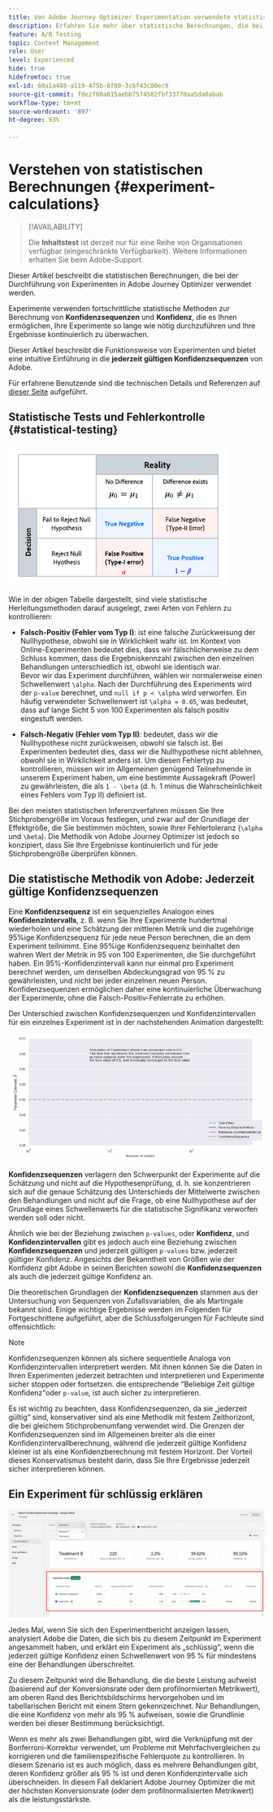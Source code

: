 ```yaml
---
title: Von Adobe Journey Optimizer Experimentation verwendete statistische Berechnungen
description: Erfahren Sie mehr über statistische Berechnungen, die bei der Durchführung von Experimenten verwendet werden
feature: A/B Testing
topic: Content Management
role: User
level: Experienced
hide: true
hidefromtoc: true
exl-id: 60a1a488-a119-475b-8f80-3c6f43c80ec9
source-git-commit: f0e2f80a815aebb7574582fbf33770aa5da0abab
workflow-type: tm+mt
source-wordcount: '897'
ht-degree: 93%

---
```


# Verstehen von statistischen Berechnungen {#experiment-calculations}

>[!AVAILABILITY]
>
>Die **Inhaltstest** ist derzeit nur für eine Reihe von Organisationen verfügbar (eingeschränkte Verfügbarkeit). Weitere Informationen erhalten Sie beim Adobe-Support.

Dieser Artikel beschreibt die statistischen Berechnungen, die bei der Durchführung von Experimenten in Adobe Journey Optimizer verwendet werden.

Experimente verwenden fortschrittliche statistische Methoden zur Berechnung von **Konfidenzsequenzen** und **Konfidenz**, die es Ihnen ermöglichen, Ihre Experimente so lange wie nötig durchzuführen und Ihre Ergebnisse kontinuierlich zu überwachen.

Dieser Artikel beschreibt die Funktionsweise von Experimenten und bietet eine intuitive Einführung in die **jederzeit gültigen Konfidenzsequenzen** von Adobe.

Für erfahrene Benutzende sind die technischen Details und Referenzen auf [dieser Seite](../campaigns/assets/confidence_sequence_technical_details.pdf) aufgeführt.

## Statistische Tests und Fehlerkontrolle {#statistical-testing}

![](assets/technote_1.png)

Wie in der obigen Tabelle dargestellt, sind viele statistische Herleitungsmethoden darauf ausgelegt, zwei Arten von Fehlern zu kontrollieren:

* **Falsch-Positiv (Fehler vom Typ I)**: ist eine falsche Zurückweisung der Nullhypothese, obwohl sie in Wirklichkeit wahr ist. Im Kontext von Online-Experimenten bedeutet dies, dass wir fälschlicherweise zu dem Schluss kommen, dass die Ergebniskennzahl zwischen den einzelnen Behandlungen unterschiedlich ist, obwohl sie identisch war.
   </br>Bevor wir das Experiment durchführen, wählen wir normalerweise einen Schwellenwert `\alpha`. Nach der Durchführung des Experiments wird der `p-value` berechnet, und `null if p < \alpha` wird verworfen. Ein häufig verwendeter Schwellenwert ist `\alpha = 0.05`, was bedeutet, dass auf lange Sicht 5 von 100 Experimenten als falsch positiv eingestuft werden.

* **Falsch-Negativ (Fehler vom Typ II)**: bedeutet, dass wir die Nullhypothese nicht zurückweisen, obwohl sie falsch ist. Bei Experimenten bedeutet dies, dass wir die Nullhypothese nicht ablehnen, obwohl sie in Wirklichkeit anders ist. Um diesen Fehlertyp zu kontrollieren, müssen wir im Allgemeinen genügend Teilnehmende in unserem Experiment haben, um eine bestimmte Aussagekraft (Power) zu gewährleisten, die als `1 - \beta` (d. h. 1 minus die Wahrscheinlichkeit eines Fehlers vom Typ II) definiert ist.

Bei den meisten statistischen Inferenzverfahren müssen Sie Ihre Stichprobengröße im Voraus festlegen, und zwar auf der Grundlage der Effektgröße, die Sie bestimmen möchten, sowie Ihrer Fehlertoleranz (`\alpha` und `\beta`). Die Methodik von Adobe Journey Optimizer ist jedoch so konzipiert, dass Sie Ihre Ergebnisse kontinuierlich und für jede Stichprobengröße überprüfen können.

## Die statistische Methodik von Adobe: Jederzeit gültige Konfidenzsequenzen

Eine **Konfidenzsequenz** ist ein sequenzielles Analogon eines **Konfidenzintervalls**, z. B. wenn Sie Ihre Experimente hundertmal wiederholen und eine Schätzung der mittleren Metrik und die zugehörige 95%ige Konfidenzsequenz für jede neue Person berechnen, die an dem Experiment teilnimmt. Eine 95%ige Konfidenzsequenz beinhaltet den wahren Wert der Metrik in 95 von 100 Experimenten, die Sie durchgeführt haben. Ein 95%-Konfidenzintervall kann nur einmal pro Experiment berechnet werden, um denselben Abdeckungsgrad von 95 % zu gewährleisten, und nicht bei jeder einzelnen neuen Person. Konfidenzsequenzen ermöglichen daher eine kontinuierliche Überwachung der Experimente, ohne die Falsch-Positiv-Fehlerrate zu erhöhen.

Der Unterschied zwischen Konfidenzsequenzen und Konfidenzintervallen für ein einzelnes Experiment ist in der nachstehenden Animation dargestellt:

![](assets/technote_2.gif)

**Konfidenzsequenzen** verlagern den Schwerpunkt der Experimente auf die Schätzung und nicht auf die Hypothesenprüfung, d. h. sie konzentrieren sich auf die genaue Schätzung des Unterschieds der Mittelwerte zwischen den Behandlungen und nicht auf die Frage, ob eine Nullhypothese auf der Grundlage eines Schwellenwerts für die statistische Signifikanz verworfen werden soll oder nicht.

Ähnlich wie bei der Beziehung zwischen `p-values`, oder **Konfidenz**, und **Konfidenzintervallen** gibt es jedoch auch eine Beziehung zwischen **Konfidenzsequenzen** und jederzeit gültigen `p-values` bzw. jederzeit gültiger Konfidenz. Angesichts der Bekanntheit von Größen wie der Konfidenz gibt Adobe in seinen Berichten sowohl die **Konfidenzsequenzen** als auch die jederzeit gültige Konfidenz an.

Die theoretischen Grundlagen der **Konfidenzsequenzen** stammen aus der Untersuchung von Sequenzen von Zufallsvariablen, die als Martingale bekannt sind. Einige wichtige Ergebnisse werden im Folgenden für Fortgeschrittene aufgeführt, aber die Schlussfolgerungen für Fachleute sind offensichtlich:

>[!NOTE]
>
>Konfidenzsequenzen können als sichere sequentielle Analoga von Konfidenzintervallen interpretiert werden. Mit ihnen können Sie die Daten in Ihren Experimenten jederzeit betrachten und interpretieren und Experimente sicher stoppen oder fortsetzen. die entsprechende &quot;Beliebige Zeit gültige Konfidenz&quot;oder `p-value`, ist auch sicher zu interpretieren.

Es ist wichtig zu beachten, dass Konfidenzsequenzen, da sie „jederzeit gültig“ sind, konservativer sind als eine Methodik mit festem Zeithorizont, die bei gleichem Stichprobenumfang verwendet wird. Die Grenzen der Konfidenzsequenzen sind im Allgemeinen breiter als die einer Konfidenzintervallberechnung, während die jederzeit gültige Konfidenz kleiner ist als eine Konfidenzberechnung mit festem Horizont. Der Vorteil dieses Konservatismus besteht darin, dass Sie Ihre Ergebnisse jederzeit sicher interpretieren können.

## Ein Experiment für schlüssig erklären

![](assets/experimentation_report_2.png)

Jedes Mal, wenn Sie sich den Experimentbericht anzeigen lassen, analysiert Adobe die Daten, die sich bis zu diesem Zeitpunkt im Experiment angesammelt haben, und erklärt ein Experiment als „schlüssig“, wenn die jederzeit gültige Konfidenz einen Schwellenwert von 95 % für mindestens eine der Behandlungen überschreitet.

Zu diesem Zeitpunkt wird die Behandlung, die die beste Leistung aufweist (basierend auf der Konversionsrate oder dem profilnormierten Metrikwert), am oberen Rand des Berichtsbildschirms hervorgehoben und im tabellarischen Bericht mit einem Stern gekennzeichnet. Nur Behandlungen, die eine Konfidenz von mehr als 95 % aufweisen, sowie die Grundlinie werden bei dieser Bestimmung berücksichtigt.

Wenn es mehr als zwei Behandlungen gibt, wird die Verknüpfung mit der Bonferroni-Korrektur verwendet, um Probleme mit Mehrfachvergleichen zu korrigieren und die familienspezifische Fehlerquote zu kontrollieren. In diesem Szenario ist es auch möglich, dass es mehrere Behandlungen gibt, deren Konfidenz größer als 95 % ist und deren Konfidenzintervalle sich überschneiden. In diesem Fall deklariert Adobe Journey Optimizer die mit der höchsten Konversionsrate (oder dem profilnormalisierten Metrikwert) als die leistungsstärkste.
